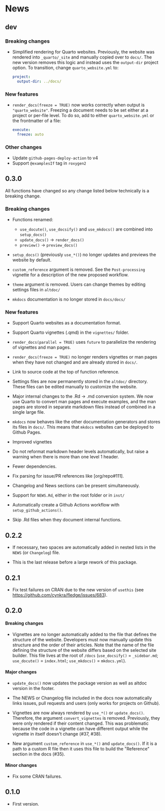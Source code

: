 # News

## dev

### Breaking changes

* Simplified rendering for Quarto websites. Previously, the website was rendered into `_quarto/_site` and manually copied over to `docs/`. The new version removes this logic and instead uses the `output-dir` project option. To transition, change `quarto_website.yml` to:
  ``` yml
  project:
    output-dir: ../docs/
  ```

### New features

* `render_docs(freeze = TRUE)` now works correctly when output is `"quarto_website"`. Freezing a document needs to be set either at a project or per-file level. To do so, add to either `quarto_website.yml` or the frontmatter of a file:
  ``` yml
  execute:
    freeze: auto
  ```

### Other changes

* Update `github-pages-deploy-action` to v4
* Support `@examplesIf` tag in `roxygen2`

## 0.3.0

All functions have changed so any change listed below technically is a breaking 
change.


### Breaking changes

* Functions renamed:
  - `use_docute()`, `use_docsify()` and `use_mkdocs()` are combined into `setup_docs()` 
  - `update_docs()` -> `render_docs()`
  - `preview()` -> `preview_docs()`
  
* `setup_docs()` (previously `use_*()`) no longer updates and previews the website 
  by default.
* `custom_reference` argument is removed. See the `Post-processing` vignette for 
  a description of the new proposed workflow.
* `theme` argument is removed. Users can change themes by editing settings files 
  in `altdoc/`
* `mkdocs` documentation is no longer stored in `docs/docs/`

### New features

* Support Quarto websites as a documentation format.

* Support Quarto vignettes (.qmd) in the `vignettes/` folder.

* `render_docs(parallel = TRUE)` uses `future` to parallelize the rendering of 
  vignettes and man pages.
  
* `render_docs(freeze = TRUE)` no longer renders vignettes or man pages when they
  have not changed and are already stored in `docs/`.
  
* Link to source code at the top of function reference.

* Settings files are now permanently stored in the `altdoc/` directory. These 
  files can be edited manually to customize the website.
  
* Major internal changes to the .Rd -> .md conversion system. We now use Quarto 
  to convert man pages and execute examples, and the man pages are stored in 
  separate markdown files instead of combined in a single large file.
  
* `mkdocs` now behaves like the other documentation generators and stores its 
  files in `docs/`. This means that `mkdocs` websites can be deployed to Github 
  Pages.
  
* Improved vignettes

* Do not reformat markdown header levels automatically, but raise a warning when 
  there is more than one level 1 header.
  
* Fewer dependencies.
* Fix parsing for issue/PR references like [org/repo#111].

* Changelog and News sections can be present simultaneously.

* Support for `NEWS.Rd`, either in the root folder or in `inst/`

* Automatically create a Github Actions workflow with `setup_github_actions()`.

* Skip .Rd files when they document internal functions.


## 0.2.2

* If necessary, two spaces are automatically added in nested lists in the `NEWS` 
  (or `Changelog`) file. 
  
* This is the last release before a large rework of this package.

## 0.2.1

* Fix test failures on CRAN due to the new version of `usethis` 
  (see https://github.com/cynkra/fledge/issues/683).

## 0.2.0 

#### Breaking changes

* Vignettes are no longer automatically added to the file that defines the structure
  of the website. Developers must now manually update this structure and the order
  of their articles. Note that the name of the file defining the structure of the 
  website differs based on the selected site builder. This file lives at the root
  of `/docs` (`use_docsify()` = `_sidebar.md`; `use_docute()` = `index.html`; 
  `use_mkdocs()` = `mkdocs.yml`).
  

#### Major changes
  
* `update_docs()` now updates the package version as well as altdoc version in 
  the footer.
  
* The NEWS or Changelog file included in the docs now automatically links issues,
  pull requests and users (only works for projects on Github).
  
* Vignettes are now always rendered by `use_*()` or `update_docs()`. Therefore,
  the argument `convert_vignettes` is removed. Previously, they were only rendered 
  if their content changed. This was problematic because the code in a vignette 
  can have different output while the vignette in itself doesn't change (#37, #38).
  
* New argument `custom_reference` in `use_*()` and `update_docs()`. If it is a
  path to a custom R file then it uses this file to build the "Reference" section
  in the docs (#35).
  
#### Minor changes

* Fix some CRAN failures.


## 0.1.0

* First version.
